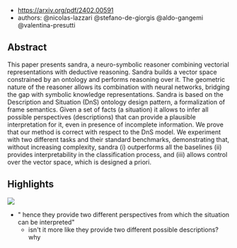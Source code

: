 
- https://arxiv.org/pdf/2402.00591
- authors: @nicolas-lazzari @stefano-de-giorgis @aldo-gangemi @valentina-presutti

## Abstract

This paper presents sandra, a neuro-symbolic reasoner combining vectorial representations with deductive reasoning. Sandra builds a vector space constrained by an ontology and performs reasoning over it. The geometric nature of the reasoner allows its combination with neural networks, bridging the gap with symbolic knowledge representations. Sandra is based on the Description and Situation (DnS) ontology design pattern, a formalization of frame semantics. Given a set of facts (a situation) it allows to infer all possible perspectives (descriptions) that can provide a plausible interpretation for it, even in presence of incomplete information. We prove that our method is correct with respect to the DnS model. We experiment with two different tasks and their standard benchmarks, demonstrating that, without increasing complexity, sandra (i) outperforms all the baselines (ii) provides interpretability in the classification process, and (iii) allows control over the vector space, which is designed a priori.


## Highlights

![](/assets/images/2024-07-02-12-02-15.png)
- " hence they provide two different perspectives from
which the situation can be interpreted"
  - isn't it more like they provide two different possible descriptions? why 